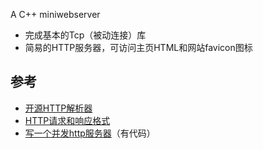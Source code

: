 A C++ miniwebserver
- 完成基本的Tcp（被动连接）库
- 简易的HTTP服务器，可访问主页HTML和网站favicon图标


## 参考

- [开源HTTP解析器](https://www.cnblogs.com/arnoldlu/p/6497837.html)
- [HTTP请求和响应格式](https://www.cnblogs.com/yaozhongxiao/archive/2013/03/02/2940252.html)
- [写一个并发http服务器](https://zhuanlan.zhihu.com/p/23336565)（有代码）
